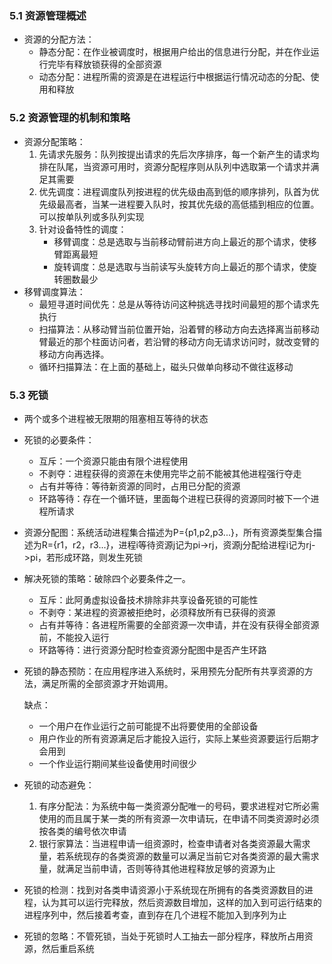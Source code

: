 ### 5.1 资源管理概述

- 资源的分配方法：
  - 静态分配：在作业被调度时，根据用户给出的信息进行分配，并在作业运行完毕有释放锁获得的全部资源
  - 动态分配：进程所需的资源是在进程运行中根据运行情况动态的分配、使用和释放

### 5.2 资源管理的机制和策略

- 资源分配策略：
  1. 先请求先服务：队列按提出请求的先后次序排序，每一个新产生的请求均排在队尾，当资源可用时，资源分配程序则从队列中选取第一个请求并满足其需要
  2. 优先调度：进程调度队列按进程的优先级由高到低的顺序排列，队首为优先级最高者，当某一进程要入队时，按其优先级的高低插到相应的位置。可以按单队列或多队列实现
  3. 针对设备特性的调度：
     - 移臂调度：总是选取与当前移动臂前进方向上最近的那个请求，使移臂距离最短
     - 旋转调度：总是选取与当前读写头旋转方向上最近的那个请求，使旋转圏数最少
- 移臂调度算法：
  - 最短寻道时间优先：总是从等待访问这种挑选寻找时间最短的那个请求先执行
  - 扫描算法：从移动臂当前位置开始，沿着臂的移动方向去选择离当前移动臂最近的那个柱面访问者，若沿臂的移动方向无请求访问时，就改变臂的移动方向再选择。
  - 循环扫描算法：在上面的基础上，磁头只做单向移动不做往返移动

### 5.3 死锁

- 两个或多个进程被无限期的阻塞相互等待的状态

- 死锁的必要条件：

  - 互斥：一个资源只能由有限个进程使用
  - 不剥夺：进程获得的资源在未使用完毕之前不能被其他进程强行夺走
  - 占有并等待：等待新资源的同时，占用已分配的资源
  - 环路等待：存在一个循环链，里面每个进程已获得的资源同时被下一个进程所请求

- 资源分配图：系统活动进程集合描述为P={p1,p2,p3...}，所有资源类型集合描述为R={r1，r2，r3...}，进程i等待资源j记为pi->rj，资源j分配给进程i记为rj->pi，若形成环路，则发生死锁

- 解决死锁的策略：破除四个必要条件之一。

  - 互斥：此阿勇虚拟设备技术排除非共享设备死锁的可能性
  - 不剥夺：某进程的资源被拒绝时，必须释放所有已获得的资源
  - 占有并等待：各进程所需要的全部资源一次申请，并在没有获得全部资源前，不能投入运行
  - 环路等待：进行资源分配时检查资源分配图中是否产生环路

- 死锁的静态预防：在应用程序进入系统时，采用预先分配所有共享资源的方法，满足所需的全部资源才开始调用。

  缺点：

  - 一个用户在作业运行之前可能提不出将要使用的全部设备
  - 用户作业的所有资源满足后才能投入运行，实际上某些资源要运行后期才会用到
  - 一个作业运行期间某些设备使用时间很少

- 死锁的动态避免：

  1. 有序分配法：为系统中每一类资源分配唯一的号码，要求进程对它所必需使用的而且属于某一类的所有资源一次申请玩，在申请不同类资源时必须按各类的编号依次申请
  2. 银行家算法：当进程申请一组资源时，检查申请者对各类资源最大需求量，若系统现存的各类资源的数量可以满足当前它对各类资源的最大需求量，就满足当前申请，否则等待其他进程释放足够的资源为止

- 死锁的检测：找到对各类申请资源小于系统现在所拥有的各类资源数目的进程，认为其可以运行完释放，然后资源数目增加，这样的加入到可运行结束的进程序列中，然后接着考查，直到存在几个进程不能加入到序列为止

- 死锁的忽略：不管死锁，当处于死锁时人工抽去一部分程序，释放所占用资源，然后重启系统